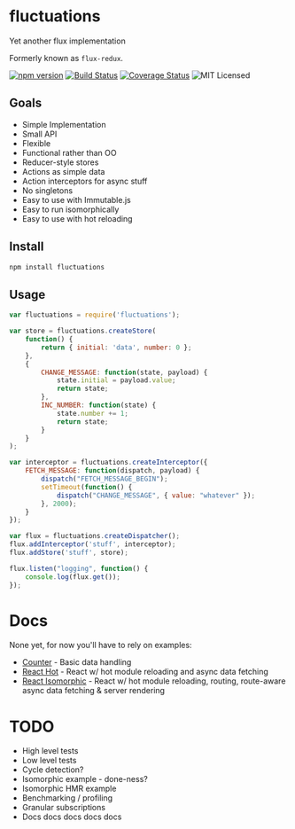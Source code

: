 # fluctuations

Yet another flux implementation

Formerly known as `flux-redux`.

[![npm version](https://img.shields.io/npm/v/fluctuations.svg)](https://www.npmjs.com/package/fluctuations) [![Build Status](https://img.shields.io/travis/glenjamin/fluctuations/master.svg)](https://travis-ci.org/glenjamin/fluctuations) [![Coverage Status](https://coveralls.io/repos/glenjamin/fluctuations/badge.svg?branch=master)](https://coveralls.io/r/glenjamin/fluctuations?branch=master) ![MIT Licensed](https://img.shields.io/npm/l/fluctuations.svg)

## Goals

 * Simple Implementation
 * Small API
 * Flexible
 * Functional rather than OO
 * Reducer-style stores
 * Actions as simple data
 * Action interceptors for async stuff
 * No singletons
 * Easy to use with Immutable.js
 * Easy to run isomorphically
 * Easy to use with hot reloading

## Install

```sh
npm install fluctuations
```

## Usage

```js
var fluctuations = require('fluctuations');

var store = fluctuations.createStore(
    function() {
        return { initial: 'data', number: 0 };
    },
    {
        CHANGE_MESSAGE: function(state, payload) {
            state.initial = payload.value;
            return state;
        },
        INC_NUMBER: function(state) {
            state.number += 1;
            return state;
        }
    }
);

var interceptor = fluctuations.createInterceptor({
    FETCH_MESSAGE: function(dispatch, payload) {
        dispatch("FETCH_MESSAGE_BEGIN");
        setTimeout(function() {
            dispatch("CHANGE_MESSAGE", { value: "whatever" });
        }, 2000);
    }
});

var flux = fluctuations.createDispatcher();
flux.addInterceptor('stuff', interceptor);
flux.addStore('stuff', store);

flux.listen("logging", function() {
    console.log(flux.get());
});
```

# Docs

None yet, for now you'll have to rely on examples:

* [Counter](examples/counter/) - Basic data handling
* [React Hot](examples/react-hot/) - React w/ hot module reloading and async data fetching
* [React Isomorphic](examples/react-iso) - React w/ hot module reloading, routing, route-aware async data fetching & server rendering

# TODO

* High level tests
* Low level tests
* Cycle detection?
* Isomorphic example - done-ness?
* Isomorphic HMR example
* Benchmarking / profiling
* Granular subscriptions
* Docs docs docs docs docs
